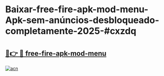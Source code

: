 # Baixar-free-fire-apk-mod-menu-Apk-sem-anúncios-desbloqueado-completamente-2025-#cxzdq

# <h2><a href="https://ainizakaria.my?title=free-fire-apk-mod-menu&ref=24M">🔗👉 🔴 free-fire-apk-mod-menu</a></h2>

[![acn](https://github.com/user-attachments/assets/0f9c940e-d8b0-45ae-aac7-cd30a18b3e1c)](https://ainizakaria.my?title=free-fire-apk-mod-menu&ref=24M)

